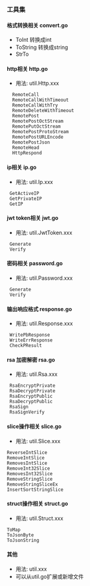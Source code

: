 ### 工具集

#### 格式转换相关 convert.go
 - ToInt 转换成int
 - ToString 转换成string
 - StrTo

#### http相关 http.go
 - 用法: util.Http.xxx
```
  RemoteCall
  RemoteCallWithTimeout
  RemoteCallWithTry
  RemoteDeleteWithTimeout
  RemotePost
  RemotePostOctStream
  RemotePutOctStream
  RemotePostProtoStream
  RemotePostURLEncode
  RemotePostJson
  RemoteHead
  HttpRespond
```

#### ip相关 ip.go
 - 用法: util.Ip.xxx
```
 GetActiveIP
 GetPrivateIP
 GetIP
```

#### jwt token相关 jwt.go
 - 用法: util.JwtToken.xxx
```
 Generate
 Verify
```

#### 密码相关 password.go
 - 用法: util.Password.xxx
```
 Generate
 Verify
```

#### 输出响应格式 response.go
 - 用法: util.Response.xxx
```
 WritePbResponse
 WriteErrResponse
 CheckPResult
```

#### rsa 加密解密 rsa.go
 - 用法: util.Rsa.xxx
```
 RsaEncryptPrivate
 RsaDecryptPrivate
 RsaEncryptPublic
 RsaDecryptPublic
 RsaSign
 RsaSignVerify
```

#### slice操作相关 slice.go
 - 用法: util.Slice.xxx
```
ReverseIntSlice
RemoveIntSlice
RemovesIntSlice
RemoveInt32Slice
RemovesInt32Slice
RemoveStringSlice
RemoveStringSliceEx
InsertSortStringSlice
```

#### struct操作相关 struct.go
 - 用法: util.Struct.xxx
```
ToMap
ToJsonByte
ToJsonString
```

#### 其他
 - 用法: util.xxx
 - 可以从util.go扩展或新增文件
```
```

